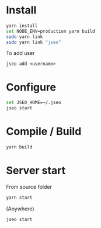 
# Install
```bash
yarn install
set NODE_ENV=production yarn build
sudo yarn link
sudo yarn link "jseo"
```

To add user <username>
```
jseo add <username>
```

# Configure
```bash
set JSEO_HOME=~/.jseo
jseo start
```



# Compile / Build
```bash
yarn build
```





# Server start
From source folder
```bash
yarn start
```
(Anywhere) 
```bash
jseo start
```
